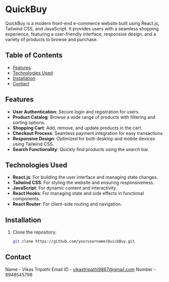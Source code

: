 # QuickBuy

QuickBuy is a modern front-end e-commerce website built using React.js, Tailwind CSS, and JavaScript. It provides users with a seamless shopping experience, featuring a user-friendly interface, responsive design, and a variety of products to browse and purchase.

## Table of Contents

- [Features](#features)
- [Technologies Used](#technologies-used)
- [Installation](#installation)
- [Contact](#contact)

## Features

- **User  Authentication**: Secure login and registration for users.
- **Product Catalog**: Browse a wide range of products with filtering and sorting options.
- **Shopping Cart**: Add, remove, and update products in the cart.
- **Checkout Process**: Seamless payment integration for easy transactions.
- **Responsive Design**: Optimized for both desktop and mobile devices using Tailwind CSS.
- **Search Functionality**: Quickly find products using the search bar.

## Technologies Used

- **React.js**: For building the user interface and managing state changes.
- **Tailwind CSS**: For styling the website and ensuring responsiveness.
- **JavaScript**: For dynamic content and interactivity.
- **React Hooks**: For managing state and side effects in functional components.
- **React Router**: For client-side routing and navigation.

## Installation

1. Clone the repository:
   ```bash
   git clone https://github.com/yourusername/QuickBuy.git

## Contact
 
Name - Vikas Tripathi
Email ID - vikastripathi9867@gmail.com
Number - 8948545798